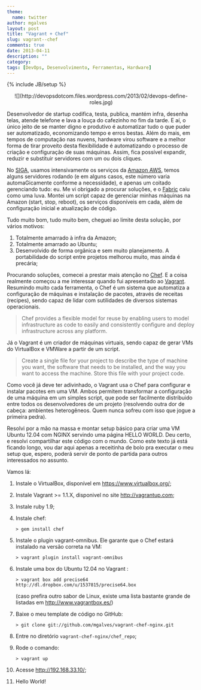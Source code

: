 ```yaml
---
theme:
  name: twitter
author: mgalves
layout: post
title: "Vagrant + Chef"
slug: vagrant--chef
comments: true
date: 2013-04-11
description: ""
category: 
tags: [DevOps, Desenvolvimento, Ferramentas, Hardware]
---
```

{% include JB/setup %}

<div style="text-align: center;" markdown="1">
    ![](http://devopsdotcom.files.wordpress.com/2013/02/devops-define-roles.jpg)
</div>

Desenvolvedor de startup codifica, testa, publica, mantém infra, desenha telas, atende telefone e lava a louça do cafezinho no fim da tarde. E aí, o único jeito de se manter digno e produtivo é automatizar tudo o que puder ser automatizado, economizando tempo e erros bestas. Além do mais, em tempos de computação nas nuvens, hardware virou software e a melhor forma de tirar proveito desta flexibilidade é automatizando o processo de criação e configuração de suas máquinas. Assim, fica possível expandir, reduzir e substituir servidores com um ou dois cliques.

No [SIGA](http://siga.st), usamos intensivamente os serviços da [Amazon AWS](http://aws.amazon.com), temos alguns servidores rodando (e em alguns casos, este número varia automaGicamente conforme a necessidade), e apenas um coitado gerenciando tudo: eu.
Me vi obrigado a procurar soluções, e o [Fabric](http://fabfile.org) caiu como uma luva. Montei um script capaz de gerenciar minhas máquinas na Amazon (start, stop, reboot), os serviços disponíveis em cada, além de configuração inicial e atualização de código.

Tudo muito bom, tudo muito bem, cheguei ao limite desta solução, por vários motivos:

1. Totalmente amarrado à infra da Amazon;
1. Totalmente amarrado ao Ubuntu;
1. Desenvolvido de forma orgânica e sem muito planejamento. A portabilidade do script entre projetos melhorou muito, mas ainda é precária;

Procurando soluções, comecei a prestar mais atenção no [Chef](http://www.opscode.com/chef/). E a coisa realmente começou a me interessar quando fui apresentado ao [Vagrant](http://www.vagrantup.com/). Resumindo muito cada ferramenta, o Chef é um sistema que automatiza a configuração de máquinas e instalação de pacotes, através de receitas (recipes), sendo capaz de lidar com sutilidades de diversos sistemas operacionais.

> Chef provides a flexible model for reuse by enabling users to model infrastructure as code to easily and consistently configure and deploy infrastructure across any platform. 

Já o Vagrant é um criador de máquinas virtuais, sendo capaz de gerar VMs do VirtualBox e VMWare a partir de um script.

> Create a single file for your project to describe the type of machine you want, the software that needs to be installed, and the way you want to access the machine. Store this file with your project code.

Como você já deve ter adivinhado, o Vagrant usa o Chef para configurar e instalar pacotes em uma VM. Ambos permitem transformar a configuração de uma máquina em um simples script, que pode ser facilmente distribuido entre todos os desenvolvedores de um projeto (resolvendo outra dor de cabeça: ambientes heterogêneos. Quem nunca sofreu com isso que jogue a primeira pedra).

Resolvi por a mão na massa e montar setup básico para criar uma VM Ubuntu 12.04 com NGINX servindo uma página HELLO WORLD. Deu certo, e resolvi compartilhar este código com o mundo. Como este texto já está ficando longo, vou dar aqui apenas a receitinha de bolo pra executar o meu setup que, espero, poderá servir de ponto de partida para outros interessados no assunto. 

Vamos lá:

1. Instale o VirtualBox, disponível em <https://www.virtualbox.org/>;

1. Instale Vagrant >= 1.1.X, disponivel no site <http://vagrantup.com>;

1. Instale ruby 1.9;

1. Instale chef:

    `> gem install chef`

1. Instale o plugin vagrant-omnibus. Ele garante que o Chef estará instalado na versão correta na VM:

    `> vagrant plugin install vagrant-omnibus`


1. Instale uma box do Ubuntu 12.04 no Vagrant :

    `> vagrant box add precise64 http://dl.dropbox.com/u/1537815/precise64.box`

    (caso prefira outro sabor de Linux, existe uma lista bastante grande de listadas em <http://www.vagrantbox.es/>)

1. Baixe o meu template de código no GitHub:

    `> git clone git://github.com/mgalves/vagrant-chef-nginx.git`

1. Entre no diretório `vagrant-chef-nginx/chef_repo`;

1. Rode o comando:

    `> vagrant up`

1. Acesse <http://192.168.33.10/>;


1. Hello World!

